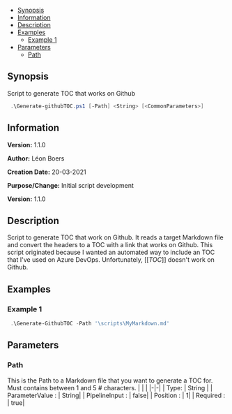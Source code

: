 - [Synopsis](#synopsis)
- [Information](#information)
- [Description](#description)
- [Examples](#examples)
     * [Example 1](#example-1)
- [Parameters](#parameters)
     * [Path](#path)

## Synopsis

Script to generate TOC that works on Github

```PowerShell
 .\Generate-githubTOC.ps1 [-Path] <String> [<CommonParameters>]
```

## Information

**Version:**         1.1.0

**Author:**          Léon Boers

**Creation Date:**   20-03-2021

**Purpose/Change:**  Initial script development

**Version:** 1.1.0



## Description

Script to generate TOC that work on Github. It reads a target Markdown file and convert the headers to a TOC with a link that works on Github.
This script originated because I wanted an automated way to include an TOC that I've used on Azure DevOps. Unfortunately, [[_TOC_]] doesn't work on Github.


## Examples

### Example 1

```PowerShell
 .\Generate-GithubTOC -Path '\scripts\MyMarkdown.md'
```

## Parameters

### Path

This is the Path to a Markdown file that you want to generate a TOC for. Must contains between 1 and 5 # characters.
| | |
|-|-|
| Type: | String |
| ParameterValue : | String|
| PipelineInput : | false|
| Position : | 1|
| Required : | true|
